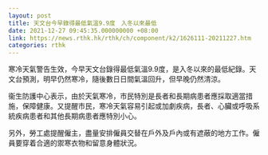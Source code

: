 ```yaml
---
layout: post
title: 天文台今早錄得最低氣溫9.9度　入冬以來最低
date: 2021-12-27 09:45:35.000000000 +08:00
link: https://news.rthk.hk/rthk/ch/component/k2/1626111-20211227.htm
categories: rthk
---
```


寒冷天氣警告生效，今早天文台錄得最低氣溫9.9度，是入冬以來的最低紀錄。天文台預測，明早仍然寒冷，隨後數日日間氣溫回升，但早晚仍然清涼。

衞生防護中心表示，由於天氣寒冷，市民特別是長者和長期病患者應採取適當措施，保障健康。又提醒市民，寒冷天氣容易引起或加劇疾病，長者、心臟或呼吸系統疾病患者和其他長期病患者應特別小心。

另外，勞工處提醒僱主，盡量安排僱員交替在戶外及戶內或有遮蔽的地方工作。僱員要穿着合適的禦寒衣物和留意身體狀況。
